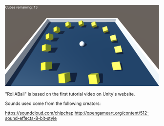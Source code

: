 ![](screen.png "RollABall")

"RollABall" is based on the first tutorial video on Unity's website.

Sounds used come from the following creators:

https://soundcloud.com/chipchap
http://opengameart.org/content/512-sound-effects-8-bit-style

